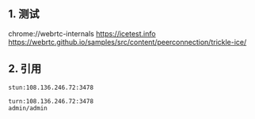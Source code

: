 ## 1. 测试
chrome://webrtc-internals
https://icetest.info
https://webrtc.github.io/samples/src/content/peerconnection/trickle-ice/

## 2. 引用

```
stun:108.136.246.72:3478

turn:108.136.246.72:3478
admin/admin
```